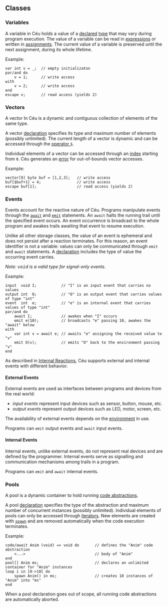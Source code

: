 ## Classes

### Variables

A variable in Céu holds a value of a [declared](#TODO) [type](#TODO) that may
vary during program execution.
The value of a variable can be read in [expressions](#TODO) or written in
[assignments](#TODO).
The current value of a variable is preserved until the next assignment, during
its whole lifetime.

<!--
TODO: exceptions for scope/lifetime
- pointers have "instant" lifetime, like fleeting events, scope is unbound
- intermediate values die after "watching", scope is unbound

*Note: since blocks can contain parallel compositions, variables can be read
       and written in trails in parallel.*
-->

Example:

```ceu
var int v = _;  // empty initializaton
par/and do
    v = 1;      // write access
with
    v = 2;      // write access
end
escape v;       // read access (yields 2)
```

### Vectors

A vector In Céu is a dynamic and contiguous collection of elements of the same
type.

A vector [declaration](#TODO) specifies its type and maximum number of elements
(possibly unlimited).
The current length of a vector is dynamic and can be accessed through the
[operator `$`](#TODO).

Individual elements of a vector can be accessed through an [index](#TODO)
starting from `0`.
Céu generates an [error](#TODO) for out-of-bounds vector accesses.

Example:

```ceu
vector[9] byte buf = [1,2,3];   // write access
buf[$buf+1] = 4;                // write access
escape buf[1];                  // read access (yields 2)
```

### Events

Events account for the reactive nature of Céu.
Programs manipulate events through the [`await`](#TODO) and [`emit`](#TODO)
statements.
An `await` halts the running trail until the specified event occurs.
An event occurrence is broadcast to the whole program and awakes trails
awaiting that event to resume execution.

Unlike all other storage classes, the value of an event is ephemeral and does
not persist after a reaction terminates.
For this reason, an event identifier is not a variable: values can only
be communicated through `emit` and `await` statements.
A [declaration](#TODO) includes the type of value the occurring event carries.

*Note: <tt>void</tt> is a valid type for signal-only events.*

Example:

```ceu
input  void I;           // "I" is an input event that carries no values
output int  O;           // "O" is an output event that carries values of type "int"
event  int  e;           // "e" is an internal event that carries values of type "int"
par/and do
    await I;             // awakes when "I" occurs
    emit e(10);          // broadcasts "e" passing 10, awakes the "await" below
with
    var int v = await e; // awaits "e" assigning the received value to "v"
    emit O(v);           // emits "O" back to the environment passing "v"
end
```

As described in [Internal Reactions](#TODO), Céu supports external and internal
events with different behavior.

#### External Events

External events are used as interfaces between programs and devices from the 
real world:

* *input events* represent input devices such as sensor, button, mouse, etc.
* *output events* represent output devices such as LED, motor, screen, etc.

The availability of external events depends on the [environment](#TODO) in use.

Programs can `emit` output events and `await` input events.

<!--
Therefore, external declarations only make pre-existing events visible to a 
program.
Refer to [Environment](#TODO) for information about interfacing with 
external events at the platform level.
-->

<!--
#### External Input Events

As a reactive language, programs in Céu have input events as entry points in
the code through [await statements](#TODO).
Input events represent the notion of [logical time](#TODO) in Céu.

<!-
Only the [environment](#TODO) can emit inputs to the application.
Programs can only `await` input events.
->

#### External Output Events

Output events communicate values from the program back to the
[environment](#TODO).

Programs can only `emit` output events.

-->

#### Internal Events

Internal events, unlike external events, do not represent real devices and are
defined by the programmer.
Internal events serve as signalling and communication mechanisms among trails
in a program.

Programs can `emit` and `await` internal events.

### Pools

A pool is a dynamic container to hold running [code abstractions](#TODO).

A pool [declaration](#TODO) specifies the type of the abstraction and maximum
number of concurrent instances (possibly unlimited).
Individual elements of pools can only be accessed through [iterators](#TODO).
New elements are created with [`spawn`](#TODO) and are removed automatically
when the code execution terminates.

Example:

```ceu
code/await Anim (void) => void do       // defines the "Anim" code abstraction
    <...>                               // body of "Anim"
end
pool[] Anim ms;                         // declares an unlimited container for "Anim" instances
loop i in [0->10[ do
    spawn Anim() in ms;                 // creates 10 instances of "Anim" into "ms"
end
```

When a pool declaration goes out of scope, all running code abstractions are
automatically aborted.

<!--
`TODO: data`
-->
